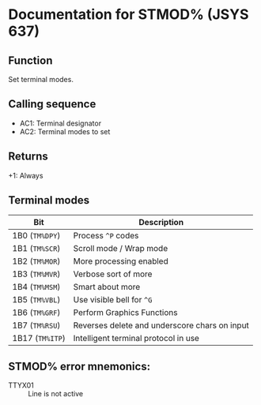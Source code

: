 # Documentation for STMOD% (JSYS 637)

## Function
Set terminal modes.

## Calling sequence
- AC1: Terminal designator
- AC2: Terminal modes to set

## Returns
+1: Always

## Terminal modes

| Bit | Description |
| --- | --- |
| 1B0 (`TM%DPY`) | Process `^P` codes |
| 1B1 (`TM%SCR`) | Scroll mode / Wrap mode |
| 1B2 (`TM%MOR`) | More processing enabled |
| 1B3 (`TM%MVR`) | Verbose sort of more |
| 1B4 (`TM%MSM`) | Smart about more |
| 1B5 (`TM%VBL`) | Use visible bell for `^G` |
| 1B6 (`TM%GRF`) | Perform Graphics Functions |
| 1B7 (`TM%RSU`) | Reverses delete and underscore chars on input |
| 1B17 (`TM%ITP`) | Intelligent terminal protocol in use |

## STMOD% error mnemonics:

<dl>
<dt>TTYX01</dt>
<dd>Line is not active</dd>
</dl>
